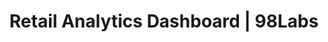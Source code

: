 ---
layout: ../../layouts/ProjectLayout.astro
title: Retail Analytics Dashboard | 98Labs
description: AI-powered retail analytics platform providing actionable insights for inventory management and customer behavior.
category: Data Solutions
client: Retail Chain Solutions
duration: 10 months
technologies:
  - Python
  - TensorFlow
  - React
  - BigQuery
  - Cloud Functions
image: https://images.pexels.com/photos/5412270/pexels-photo-5412270.jpeg
challenge: The retail chain needed a comprehensive analytics solution to optimize inventory management, understand customer behavior patterns, and make data-driven decisions across their 500+ stores nationwide.
solution: We developed an AI-powered analytics platform that combines point-of-sale data, customer behavior tracking, and inventory management. The system provides predictive analytics for demand forecasting and personalized customer recommendations.
results:
  - 20% reduction in inventory costs
  - 35% increase in sales conversion
  - 15% improvement in customer satisfaction
  - 40% reduction in stockouts
  - Real-time insights across all stores
---